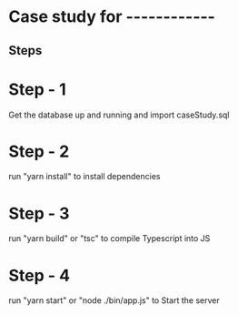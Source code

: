 # Case study for ------------


## Steps

# Step - 1 
Get the database up and running and import caseStudy.sql


# Step - 2
run "yarn install" to install dependencies


# Step - 3
run "yarn build" or "tsc" to compile Typescript into JS


# Step - 4
run "yarn start" or "node ./bin/app.js" to Start the server
